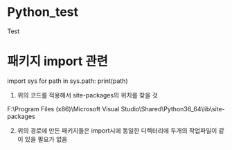 # Python_test
Test

# 패키지 import 관련 

import sys
for path in sys.path:
    print(path)

1. 위의 코드를 적용해서 site-packages의 위치를 찾을 것

F:\Program Files (x86)\Microsoft Visual Studio\Shared\Python36_64\lib\site-packages

2. 위의 경로에 만든 패키지들은 import시에 동일한 디렉터리에 두개의 작업파일이 같이 있을 필요가 없음

